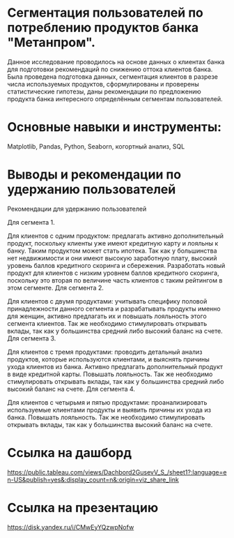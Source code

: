 # Сегментация пользователей по потреблению продуктов банка "Метанпром".
Данное исследование проводилось на основе данных о клиентах банка для подготовки
рекомендаций по снижению оттока клиентов банка.
Была проведена подготовка данных, сегментация клиентов в разрезе числа используемых
продуктов, сформулированы и проверены статистические гипотезы, даны рекомендации по
предложению продукта банка интересного определённым сегментам пользователей.
# Основные навыки и инструменты: 
Matplotlib, Pandas, Python, Seaborn, когортный анализ, SQL

# Выводы и рекомендации по удержанию пользователей
Рекомендации для удержанию пользователей

Для сегмента 1.

Для клиентов с одним продуктом: предлагать активно дополнительный продукт, поскольку клиенты уже имеют кредитную карту и лояльны к банку. Таким продуктом может стать ипотека. Так как у большинства нет недвижимости и они имеют высокую заработную плату, высокий уровень баллов кредитного скоринга и сбережения. Разработать новый продукт для клиентов с низким уровнем баллов кредитного скоринга, поскольку это вторая по величине часть клиентов с таким рейтингом в этом сегменте.
Для сегмента 2.

Для клиентов с двумя продуктами: учитывать специфику половой принадлежности данного сегмента и разрабатывать продукты именно для женщин, активно предлагать их и повышать лояльность этого сегмента клиентов. Так же необходимо стимулировать открывать вклады, так как у большинства средний либо высокий баланс на счете.
Для сегмента 3.

Для клиентов с тремя продуктами: проводить детальный анализ продуктов, которые используются клиентами, и выяснять причины ухода клиентов из банка. Активно предлагать дополнительный продукт в виде кредитной карты. Повышать лояльность. Так же необходимо стимулировать открывать вклады, так как у большинства средний либо высокий баланс на счете.
Для сегмента 4.

Для клиентов с четырьмя и пятью продуктами: проанализировать используемые клиентами продукты и выявить причины их ухода из банка. Повышать лояльность. Так же необходимо стимулировать открывать вклады, так как у большинства высокий баланс на счете.

# Ссылка на дашборд

https://public.tableau.com/views/Dachbord2GusevV_S_/sheet1?:language=en-US&publish=yes&:display_count=n&:origin=viz_share_link

# Ссылка на презентацию

https://disk.yandex.ru/i/CMwEyYQzwpNofw
